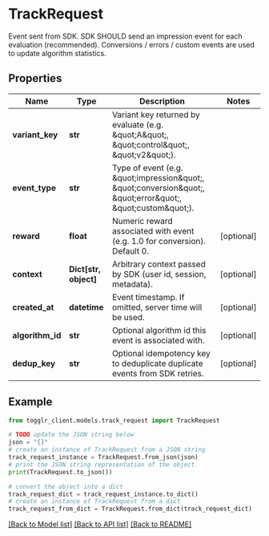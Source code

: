 # TrackRequest

Event sent from SDK. SDK SHOULD send an impression event for each evaluation (recommended). Conversions / errors / custom events are used to update algorithm statistics. 

## Properties

Name | Type | Description | Notes
------------ | ------------- | ------------- | -------------
**variant_key** | **str** | Variant key returned by evaluate (e.g. \&quot;A\&quot;, \&quot;control\&quot;, \&quot;v2\&quot;). | 
**event_type** | **str** | Type of event (e.g. \&quot;impression\&quot;, \&quot;conversion\&quot;, \&quot;error\&quot;, \&quot;custom\&quot;). | 
**reward** | **float** | Numeric reward associated with event (e.g. 1.0 for conversion). Default 0. | [optional] 
**context** | **Dict[str, object]** | Arbitrary context passed by SDK (user id, session, metadata). | [optional] 
**created_at** | **datetime** | Event timestamp. If omitted, server time will be used. | [optional] 
**algorithm_id** | **str** | Optional algorithm id this event is associated with. | [optional] 
**dedup_key** | **str** | Optional idempotency key to deduplicate duplicate events from SDK retries. | [optional] 

## Example

```python
from togglr_client.models.track_request import TrackRequest

# TODO update the JSON string below
json = "{}"
# create an instance of TrackRequest from a JSON string
track_request_instance = TrackRequest.from_json(json)
# print the JSON string representation of the object
print(TrackRequest.to_json())

# convert the object into a dict
track_request_dict = track_request_instance.to_dict()
# create an instance of TrackRequest from a dict
track_request_from_dict = TrackRequest.from_dict(track_request_dict)
```
[[Back to Model list]](../README.md#documentation-for-models) [[Back to API list]](../README.md#documentation-for-api-endpoints) [[Back to README]](../README.md)


